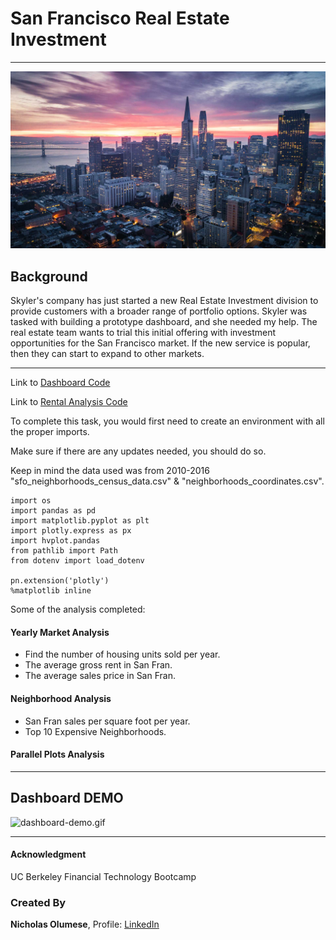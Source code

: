 # San Francisco Real Estate Investment 

---

![SanFran](Images/san-francisco-hero.jpg)

## Background

Skyler's company has just started a new Real Estate Investment division to provide customers with a broader range of portfolio options. Skyler was tasked with building a prototype dashboard, and she needed my help. The real estate team wants to trial this initial offering with investment opportunities for the San Francisco market. If the new service is popular, then they can start to expand to other markets.


---

Link to [Dashboard Code](https://github.com/onyxcollc/SanFrancisco_Real_Estate_Investment/blob/main/dashboard.ipynb)

Link to [Rental Analysis Code](https://github.com/onyxcollc/SanFrancisco_Real_Estate_Investment/blob/main/rental_analysis.ipynb)



To complete this task, you would first need to create an environment with all the proper imports.

Make sure if there are any updates needed, you should do so.

Keep in mind the data used was from 2010-2016 "sfo_neighborhoods_census_data.csv" & "neighborhoods_coordinates.csv".

```
import os
import pandas as pd
import matplotlib.pyplot as plt
import plotly.express as px
import hvplot.pandas
from pathlib import Path
from dotenv import load_dotenv

pn.extension('plotly')
%matplotlib inline

```

Some of the analysis completed:

#### Yearly Market Analysis
* Find the number of housing units sold per year.
* The average gross rent in San Fran. 
* The average sales price in San Fran.

#### Neighborhood Analysis
* San Fran sales per square foot per year.
* Top 10 Expensive Neighborhoods.

#### Parallel Plots Analysis


---

## Dashboard DEMO


![dashboard-demo.gif](Images/dashboard-demo.gif)

---
#### Acknowledgment

UC Berkeley Financial Technology Bootcamp


### Created By

__Nicholas Olumese__, Profile: [LinkedIn](https://www.linkedin.com/in/nicholas-olumese/)


